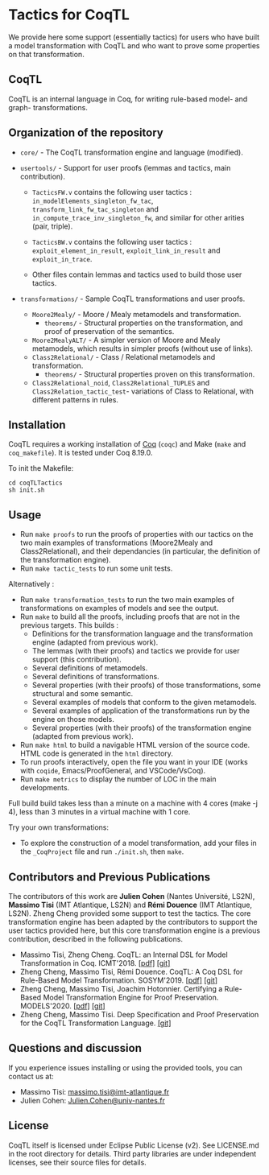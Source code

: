 # Tactics for CoqTL

We provide here some support (essentially tactics) for users who have built a model transformation with CoqTL and who want to prove some properties on that transformation.

## CoqTL

CoqTL is an internal language in Coq, for writing rule-based model- and graph- transformations. 

## Organization of the repository 

* `core/` - The CoqTL transformation engine and language (modified).

* `usertools/` - Support for user proofs (lemmas and tactics, main contribution).
  * `TacticsFW.v`   contains the following user tactics : `in_modelElements_singleton_fw_tac`, `transform_link_fw_tac_singleton` and `in_compute_trace_inv_singleton_fw`, and similar for other arities (pair, triple).

  * `TacticsBW.v`  contains the following user tactics : `exploit_element_in_result`, `exploit_link_in_result` and `exploit_in_trace`.
  * Other files contain lemmas and tactics used to build those user tactics.


* `transformations/` - Sample CoqTL transformations and user proofs.
  * `Moore2Mealy/` - Moore / Mealy metamodels and transformation.
    * `theorems/` - Structural properties on the transformation, and proof of preservation of the semantics.
  * `Moore2MealyALT/` - A simpler version of Moore and Mealy metamodels, which results in simpler proofs (without use of links). 
  * `Class2Relational/` - Class / Relational metamodels and transformation.
    * `theorems/` - Structural properties proven on this transformation.
  * `Class2Relational_noid`, `Class2Relational_TUPLES` and `Class2Relation_tactic_test`- variations of Class to Relational, with different patterns in rules.


## Installation

CoqTL requires a working installation of [Coq](https://coq.inria.fr/) (`coqc`) and Make (`make` and `coq_makefile`). It is tested under Coq 8.19.0.

To init the Makefile:
```
cd coqTLTactics
sh init.sh
```
## Usage
* Run `make proofs` to run the proofs of properties with our tactics on the two main examples of transformations (Moore2Mealy and Class2Relational), and their dependancies (in particular, the definition of the transformation engine).
* Run `make tactic_tests` to run some unit tests. 

Alternatively :
* Run `make transformation_tests` to run the two main examples of transformations on examples of models and see the output. 
* Run `make` to build all the proofs, including proofs that are not in the previous targets. This builds :
  * Definitions for the transformation language and the transformation engine (adapted from previous work).
  * The lemmas (with their proofs) and tactics we provide for user support (this contribution).
  * Several definitions of metamodels.
  * Several definitions of transformations.
  * Several properties (with their proofs) of those transformations, some structural and some semantic.
  * Several examples of models that conform to the given metamodels. 
  * Several examples of application of the transformations run by the engine on those models.
  * Several properties (with their proofs) of the transformation engine (adapted from previous work).
* Run `make html` to build a navigable HTML version of the source code. HTML code is generated in the `html` directory.
* To run proofs interactively, open the file you want in your IDE (works with `coqide`, Emacs/ProofGeneral, and VSCode/VsCoq).
* Run `make metrics` to display the number of LOC in the main developments.

Full build build takes less than a minute on a machine with 4 cores (make -j 4), less than 3 minutes in a virtual machine with 1 core.

Try your own transformations: 
* To explore the construction of a model transformation, add your files in the `_CoqProject` file and run `./init.sh`, then `make`.
    
## Contributors and Previous Publications

The contributors of this work are **Julien Cohen** (Nantes Université, LS2N), **Massimo Tisi** (IMT Atlantique, LS2N) and **Rémi Douence** (IMT Atlantique, LS2N). Zheng Cheng provided some support to test the tactics. The core transformation engine has been adapted by the contributors to support the user tactics provided here, but this core transformation engine is a previous contribution, described in the following publications.  

* Massimo Tisi, Zheng Cheng. CoqTL: an Internal DSL for Model Transformation in Coq. ICMT'2018. [[pdf]](https://hal.inria.fr/hal-01828344/document) [[git]](https://github.com/atlanmod/CoqTL/tree/eee344e)
* Zheng Cheng, Massimo Tisi, Rémi Douence. CoqTL: A Coq DSL for Rule-Based Model Transformation. SOSYM'2019. [[pdf]](https://hal.archives-ouvertes.fr/hal-02333564/document) [[git]](https://github.com/atlanmod/CoqTL/tree/eee344e)
* Zheng Cheng, Massimo Tisi, Joachim Hotonnier. Certifying a Rule-Based Model Transformation Engine for Proof Preservation. MODELS'2020. [[pdf]](https://hal.inria.fr/hal-02907622/document) [[git]](https://github.com/atlanmod/CoqTL/tree/2a8cea5)
* Zheng Cheng, Massimo Tisi. Deep Specification and Proof Preservation for the CoqTL Transformation Language. [[git]](https://github.com/atlanmod/CoqTL/tree/948eb94)

## Questions and discussion

If you experience issues installing or using the provided tools, you can contact us at:

* Massimo Tisi: massimo.tisi@imt-atlantique.fr
* Julien Cohen: Julien.Cohen@univ-nantes.fr

## License

CoqTL itself is licensed under Eclipse Public License (v2). See LICENSE.md in the root directory for details. Third party libraries are under independent licenses, see their source files for details.
